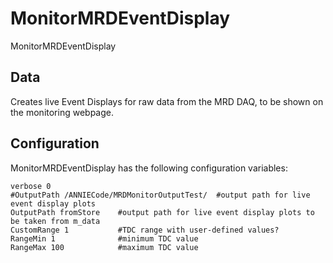 # MonitorMRDEventDisplay

MonitorMRDEventDisplay

## Data

Creates live Event Displays for raw data from the MRD DAQ, to be shown on the monitoring webpage. 

## Configuration

MonitorMRDEventDisplay has the following configuration variables:

```
verbose 0
#OutputPath /ANNIECode/MRDMonitorOutputTest/  #output path for live event display plots
OutputPath fromStore    #output path for live event display plots to be taken from m_data
CustomRange 1           #TDC range with user-defined values?
RangeMin 1              #minimum TDC value
RangeMax 100            #maximum TDC value
```
